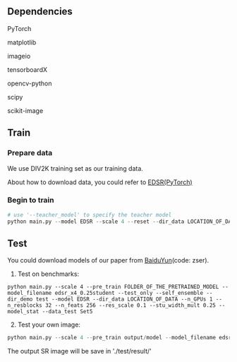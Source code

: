 ## Dependencies

PyTorch

matplotlib

imageio

tensorboardX

opencv-python 

scipy

scikit-image

## Train

### Prepare data

We use DIV2K training set as our training data. 

About how to download data, you could refer to [EDSR(PyTorch)](https://github.com/thstkdgus35/EDSR-PyTorch)

### Begin to train

```python
# use '--teacher_model' to specify the teacher model
python main.py --model EDSR --scale 4 --reset --dir_data LOCATION_OF_DATA --model_filename edsr_x4_0.25student --pre_train output/model/edsr/ --epochs 400 --model_stat --neg_num 10 --contra_lambda 200 --t_lambda 1 --t_l_remove 400 --contrast_t_detach 
```

## Test

You could download models of our paper from [BaiduYun](https://pan.baidu.com/s/1gYenkfLac1s19lfzczxtHA )(code: zser).

1. Test on benchmarks:

``` 
python main.py --scale 4 --pre_train FOLDER_OF_THE_PRETRAINED_MODEL --model_filename edsr_x4_0.25student --test_only --self_ensemble --dir_demo test --model EDSR --dir_data LOCATION_OF_DATA --n_GPUs 1 --n_resblocks 32 --n_feats 256 --res_scale 0.1 --stu_width_mult 0.25 --model_stat --data_test Set5
```

2. Test your own image:

```python
python main.py --scale 4 --pre_train output/model --model_filename edsr_x4_0.25student --test_only --self_ensemble --model EDSR --n_GPUs 1 --n_resblocks 32 --n_feats 256 --res_scale 0.1 --stu_width_mult 0.25 --model_stat --data_test Demo --save_results --dir_demo LOCATION_OF_YOUR_IMAGE 
```

The output SR image will be save in './test/result/'

